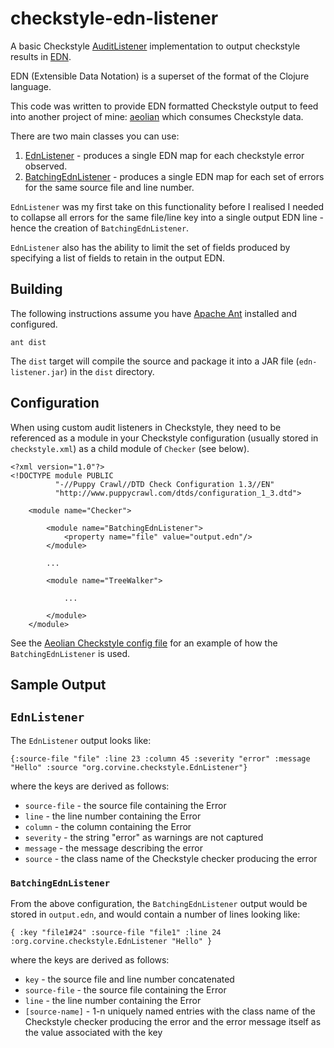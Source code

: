 # checkstyle-edn-listener
A basic Checkstyle [AuditListener](http://checkstyle.sourceforge.net/apidocs/com/puppycrawl/tools/checkstyle/api/AuditListener.html) implementation 
to output checkstyle results in [EDN](https://github.com/edn-format/edn).  

EDN (Extensible Data Notation) is a superset of the format of the Clojure language.

This code was written to provide EDN formatted Checkstyle output to feed into another project
of mine: [aeolian](https://github.com/andeemarks/aeolian) which consumes Checkstyle data.

There are two main classes you can use:

1. [EdnListener](src/org/corvine/checkstyle/EdnListener.java) - produces a single EDN map for each checkstyle error observed.
1. [BatchingEdnListener](src/org/corvine/checkstyle/BatchingEdnListener.java) - produces a single EDN map for each set of errors for the same source file and line number.

```EdnListener``` was my first take on this functionality before I realised I needed to 
collapse all errors for the same file/line key into a single output EDN line - hence
the creation of ```BatchingEdnListener```.

```EdnListener``` also has the ability to limit the set of fields produced by
specifying a list of fields to retain in the output EDN.

## Building

The following instructions assume you have [Apache Ant](http://ant.apache.org/) installed and configured.

```ant dist```

The ```dist``` target will compile the source and package it into a JAR file (```edn-listener.jar```)
in the ```dist``` directory.

## Configuration

When using custom audit listeners in Checkstyle, they need to be referenced as a module
in your Checkstyle configuration (usually stored in ```checkstyle.xml```) as a child
module of ```Checker``` (see below).

```$xslt
<?xml version="1.0"?>
<!DOCTYPE module PUBLIC
          "-//Puppy Crawl//DTD Check Configuration 1.3//EN"
          "http://www.puppycrawl.com/dtds/configuration_1_3.dtd">

    <module name="Checker">

        <module name="BatchingEdnListener">
            <property name="file" value="output.edn"/>
        </module>

        ...
	
        <module name="TreeWalker">

            ...
	
        </module>
    </module>
```

See the [Aeolian Checkstyle config file](https://github.com/andeemarks/aeolian/blob/master/resources/checkstyle-all.xml) for an example of how the ```BatchingEdnListener```
is used.

## Sample Output

## ```EdnListener```

The ```EdnListener``` output looks like:

```$xslt
{:source-file "file" :line 23 :column 45 :severity "error" :message "Hello" :source "org.corvine.checkstyle.EdnListener"}
```

where the keys are derived as follows:

* ```source-file``` - the source file containing the Error
* ```line``` - the line number containing the Error
* ```column``` - the column containing the Error
* ```severity``` - the string "error" as warnings are not captured
* ```message``` - the message describing the error 
* ```source``` - the class name of the Checkstyle checker producing the error 

### ```BatchingEdnListener```

From the above configuration, the ```BatchingEdnListener``` output would be stored in ```output.edn```, and would
contain a number of lines looking like:

```$xslt
{ :key "file1#24" :source-file "file1" :line 24 :org.corvine.checkstyle.EdnListener "Hello" }
```

where the keys are derived as follows:

* ```key``` - the source file and line number concatenated
* ```source-file``` - the source file containing the Error
* ```line``` - the line number containing the Error
* ```[source-name]``` - 1-n uniquely named entries with the class name of the 
Checkstyle checker producing the error and the error message itself as the value associated with the key